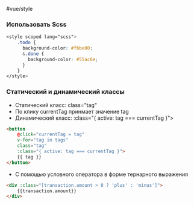 #vue/style
### Использовать Scss
```scss
<style scoped lang="scss">
	.todo {
	  background-color: #fbbe00;
	  &.done {
	    background-color: #55ac6e;
	  }
	}
</style>
```

### Статический и динамический классы
- Статический класс: class="tag" 
- По клику currentTag принмает значение tag
- Динамический класс: :class="{ active: tag === currentTag }">
```html
<button 
	@click="currentTag = tag" 
	v-for="tag in tags" 
	class="tag" 
	:class="{ active: tag === currentTag }">
	{{ tag }}
</button>
```

-  С помощью условного оператора в форме тернарного выражения
```html
<div :class="[transaction.amount > 0 ? 'plus' : 'minus']">
	{{transaction.amount}}
</div>
```
